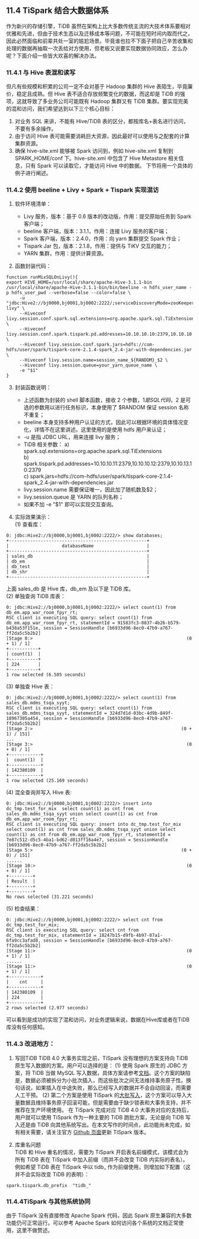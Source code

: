 ## 11.4 TiSpark 结合大数据体系
作为新兴的存储引擎，TiDB 虽然在架构上比大多数传统主流的大技术体系要相对优雅和先进，但由于技术生态以及迁移成本等问题，不可能在短时间内取而代之，因此必然面临和前辈共处一室的尴尬场景。毕竟谁也拉不下面子把自己辛苦收集和处理的数据再抽取一次丢给对方使用，但老板又说要实现数据协同效应，怎么办呢？下面介绍一些皆大欢喜的解决办法。  
### 11.4.1 与 Hive 表混和读写
但凡有些规模和积累的公司一定不会对基于 Hadoop 集群的 Hive 表陌生，毕竟廉价，稳定且成熟。但 Hive 表不适合存放频繁变化的数据，而这却是 TiDB 的强项，这就导致了多业务公司可能既有 Hadoop 集群又有 TiDB 集群。要实现完美的混和访问，我们希望达到以下三个核心目标：  
1. 对业务 SQL 来讲，不能有 Hive/TiDB 表的区分，都按库名+表名进行访问，不要有多余操作。
2. 由于访问 Hive 表可能需要消耗巨大资源，因此最好可以使用与之配套的计算集群资源。
3. 确保 hive-site.xml 能够被 Spark 访问到，例如 hive-site.xml 复制到 SPARK_HOME/conf 下。hive-site.xml 中包含了 Hive Metastore 相关信息，只有 Spark 可以读取它，才能访问 Hive 中的数据。
下节将用一个具体的例子进行阐述。   

### 11.4.2 使用 beeline + Livy + Spark + Tispark 实现混访    
1. 软件环境清单：     
	* Livy 服务，版本：基于 0.6 版本的改动版，作用：提交原始任务到 Spark 客户端；
	* beeline 客户端，版本：3.1.1，作用：连接 Livy 服务的客户端；
	* Spark 客户端，版本：2.4.0，作用：向 yarn 集群提交 Spark 作业；     
	* Tispark Jar 包，版本：2.1.8，作用：提供与 TiKV 交互的能力；    
	* YARN 集群，作用：提供计算资源。     

2. 函数封装代码：   
``` 
function runMixSQLOnLivy(){  
export HIVE_HOME=/usr/local/share/apache-Hive-3.1.1-bin 
/usr/local/share/apache-Hive-3.1.1-bin/bin/beeline -n hdfs_user_name -p hdfs_user_pwd --verbose=false --color=false \  
     -u "jdbc:Hive2://bj0000,bj0001,bj0002:2222/;serviceDiscoveryMode=zooKeeper;zooKeeperNamespace=mix-livy" \  
     --Hiveconf livy.session.conf.spark.sql.extensions=org.apache.spark.sql.TiExtensions \  
     --Hiveconf livy.session.conf.spark.tispark.pd.addresses=10.10.10.10:2379,10.10.10.10:2379,10.10.10.10:2379 \  
     --Hiveconf livy.session.conf.spark.jars=hdfs://com-hdfs/user/spark/tispark-core-2.1.4-spark_2.4-jar-with-dependencies.jar \  
     --Hiveconf livy.session.name=session_name_${RANDOM}_$2 \  
     --Hiveconf livy.session.queue=your_yarn_queue_name \  
     -e "$1"  
}  
```   
3. 封装函数说明：   
	* 上述函数为封装的 shell 脚本函数，接收 2 个参数，$1 是 SQL 代码，$2 是可选的参数用以进行任务标识，本身使用了 $RANDOM 保证 session 名称不重复；
	* beeline 本身支持多种用户认证的方式，因此可以根据环境的具体情况变化，详情不在这里讲述。这里使用的是使用 hdfs 用户来认证；     
	* -u 是指 JDBC URL，用来连接 livy 服务；
	* TiDB 相关参数：
	   a) spark.sql.extensions=org.apache.spark.sql.TiExtensions   
	   b) spark.tispark.pd.addresses=10.10.10.11:2379,10.10.10.12:2379,10.10.13.10:2379  
	   c) spark.jars=hdfs://com-hdfs/user/spark/tispark-core-2.1.4-spark_2.4-jar-with-dependencies.jar    
	* livy.session.name 需要保证唯一，因此加了随机数及$2；  
	* livy.session.queue 是 YARN 的队列名称；  
	* 如果不加 -e "$1" 即可以实现交互查询。  

4. 实际效果演示：  
(1) 查看库：
```
0: jdbc:Hive2://bj0000,bj0001,bj0002:2222/> show databases;
+----------------------------------------------------+    
|                    databaseName                    |  
+----------------------------------------------------+  
| sales_db                                           |  
| db_em                                              |  
| db_test                                            |  
| db_shr                                             |  
+----------------------------------------------------+  
```
上面 sales_db 是 Hive 库，db_em 及以下是 TiDB 库。   
(2) 单独查询 TiDB 库表：
```
0: jdbc:Hive2://bj0000,bj0001,bj0002:2222/> select count(1) from db_em.app_war_room_fpyr_rt;   
RSC client is executing SQL query: select count(1) from db_em.app_war_room_fpyr_rt, statementId = 91583fc3-0837-4b26-b579-b438a53f151e, session = SessionHandle [b6933d96-8ec0-47b9-a767-ff2da5c5b2b2]    
[Stage 0:>                                                          (0 + 1) / 1]     
+-----------+   
| count(1)  |   
+-----------+   
| 224       |   
+-----------+   
1 row selected (6.505 seconds)   
```
(3) 单独查 Hive 表：  
```
0: jdbc:Hive2://bj0000,bj0001,bj0002:2222/> select count(1) from sales_db.mdms_tsqa_syyt;   
RSC client is executing SQL query: select count(1) from sales_db.mdms_tsqa_syyt, statementId = 324d7d1d-03bc-4d9b-849f-18967305a454, session = SessionHandle [b6933d96-8ec0-47b9-a767-ff2da5c5b2b2]   
[Stage 2:>                                                        (0 + 1) / 151]
...  
[Stage 3:>                                                          (0 + 0) / 1]    
+------------+   
|  count(1)  |   
+------------+   
| 142380109  |   
+------------+    
1 row selected (25.169 seconds) 
```
(4) 混全查询并写入 Hive 表: 
```
0: jdbc:Hive2://bj0000,bj0001,bj0002:2222/> insert into dc_tmp.test_for_mix  select count(1) as cnt from sales_db.mdms_tsqa_syyt union select count(1) as cnt from db_em.app_war_room_fpyr_rt;    
RSC client is executing SQL query: insert into dc_tmp.test_for_mix  select count(1) as cnt from sales_db.mdms_tsqa_syyt union select count(1) as cnt from db_em.app_war_room_fpyr_rt, statementId = 7e87c512-d5c5-4ba1-bd62-d013ff16a4e7, session = SessionHandle [b6933d96-8ec0-47b9-a767-ff2da5c5b2b2]    
[Stage 5:>                                                        (0 + 0) / 151]     
......    
[Stage 10:>                                                         (0 + 0) / 1]    
+---------+    
| Result  |   
+---------+       
+---------+      
No rows selected (31.221 seconds)  
```
(5) 检查结果：  
```
0: jdbc:Hive2://bj0000,bj0001,bj0002:2222/> select cnt from dc_tmp.test_for_mix;     
RSC client is executing SQL query: select cnt from dc_tmp.test_for_mix, statementId = 18247b15-d9fb-4b97-87a1-6fa9cc3afad8, session = SessionHandle [b6933d96-8ec0-47b9-a767-ff2da5c5b2b2]    
[Stage 11:>                                                         (0 + 1) / 1]    
......    
[Stage 11:>                                                         (0 + 1) / 1]    
+------------+   
|    cnt     |   
+------------+    
| 142380109  |    
| 224        |    
+------------+    
2 rows selected (2.977 seconds)    
```
可以看到是成功的实现了混和访问，对业务逻辑来说，数据在Hive库或者在TiDB库没有任何感知。  

### 11.4.3 改进地方：
1. 写回TiDB
TiDB 4.0 大事务实现之前，TiSpark 没有理想的方案支持向 TiDB 原生写入数据的方案。用户可以选择的是：
(1) 使用 Spark 原生的 JDBC 方案，将 TiDB 当做 MySQL 写入数据，具体方案请参考[文档](https://github.com/pingcap/tispark#write-data-to-tidb-using-tidb-connector)。这个方案的缺陷是，数据必须被拆分为小批次插入，而这些批次之间无法维持事务原子性。换句话说，如果插入在中途失败，那么已经写入的数据并不会自动回滚，而需要人工干预。
(2) 第二个方案是使用 TiSpark 的[大批写入](https://github.com/pingcap/tispark/blob/master/docs/datasource_api_userguide.md)，这个方案可以导入大量数据且维持事务原子回滚可能，但是需要由于缺少锁表和大事务支持，并不推荐在生产环境使用。
在 TiSpark 完成对应 TiDB 4.0 大事务对应的支持后，用户就可以使用 TiSpark 作为一种主要的 TiDB 跑批方案，无论是向 TiDB 写入还是由 TiDB 向其他系统写出。在本文写作的时间点，此功能尚未完成，如有相关需要，请关注官方 [Github 页面](https://github.com/pingcap/tispark)更新 TiSpark 版本。

2. 库重名问题      
TiDB 和 Hive 重名的情况，需要为 TiSpark 开启表名前缀模式，该模式会为所有 TiDB 表在 TiSpark 中加入前缀（而并不会改变 TiDB 内实际的表名）。例如希望 TiDB 表在 TiSpark 中以 tidb_ 作为前缀使用，则增加如下配置（这并不会实际改变 TiDB 的表明）：
```
spark.tispark.db_prefix  "tidb_"
```

### 11.4.4TiSpark 与其他系统协同
由于 TiSpark 没有直接修改 Apache Spark 代码，因此 Spark 原生兼容的大多数功能仍可正常运行。可以参考 Apache Spark 如何访问各个系统的文档正常使用，这里不做赘述。
